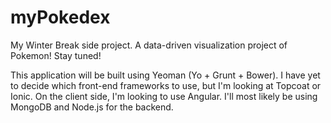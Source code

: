 myPokedex
=========

My Winter Break side project. A data-driven visualization project of Pokemon! Stay tuned!

This application will be built using Yeoman (Yo + Grunt + Bower). I have yet to decide which front-end frameworks to use, but I'm looking at Topcoat or Ionic. On the client side, I'm looking to use Angular. I'll most likely be using MongoDB and Node.js for the backend.
